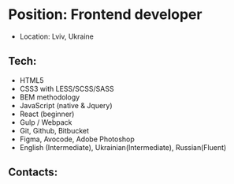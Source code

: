 # Position: Frontend developer

* Location: Lviv, Ukraine

## Tech:

*	HTML5
*	CSS3 with LESS/SCSS/SASS 
*	BEM methodology
*	JavaScript (native & Jquery) 
*	React (beginner)
*	Gulp / Webpack
*	Git, Github, Bitbucket
*	Figma, Avocode, Adobe Photoshop
*	English (Intermediate), Ukrainian(Intermediate), Russian(Fluent)

## Contacts:

<!--
**razumeyka/razumeyka** is a ✨ _special_ ✨ repository because its `README.md` (this file) appears on your GitHub profile.

Here are some ideas to get you started:

- 🔭 I’m currently working on ...
- 🌱 I’m currently learning ...
- 👯 I’m looking to collaborate on ...
- 🤔 I’m looking for help with ...
- 💬 Ask me about ...
- 📫 How to reach me: ...
- 😄 Pronouns: ...
- ⚡ Fun fact: ...
-->
